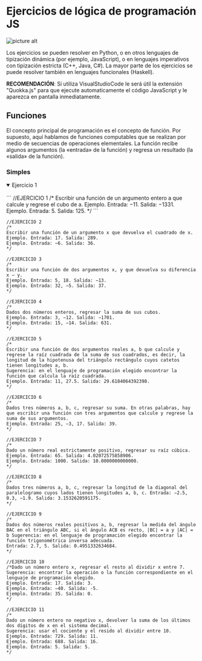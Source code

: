 
# Ejercicios de lógica de programación JS

![picture alt](https://encrypted-tbn0.gstatic.com/images?q=tbn:ANd9GcTg2Fy-vRSgOhWBWoMvVsmTrko9BVfNrhckcFowdlfJXA&s "JavaScript")

Los ejercicios se pueden resolver en Python, o en otros lenguajes de tipización dinámica (por ejemplo, JavaScript), o en lenguajes imperativos con tipización estricta (C++, Java, C#). La mayor parte de los ejercicios se puede resolver también en lenguajes funcionales (Haskell).

**RECOMENDACIÓN**: Si utiliza VisualStudioCode le será útil la extensión "Quokka.js" para que ejecute automaticamente el código JavaScript y le aparezca en pantalla inmediatamente.

## Funciones
El concepto principal de programación es el concepto de función. Por supuesto, aquí hablamos de funciones computables que se realizan por medio de secuencias de operaciones elementales. La función recibe algunos argumentos (la «entrada» de la función) y regresa un resultado (la «salida» de la función).

### Simples
<details open>
<summary>Ejercicio 1</summary>
<br>
```
//EJERCICIO 1
/*
Escribir una función de un argumento entero a que calcule y regrese el cubo de a.
Ejemplo. Entrada: −11. Salida: −1331.
Ejemplo. Entrada: 5. Salida: 125.
*/
```
</details>

```
//EJERCICIO 2
/*
Escribir una función de un argumento x que devuelva el cuadrado de x.
Ejemplo. Entrada: 17. Salida: 289.
Ejemplo. Entrada: −6. Salida: 36.
*/
```
```
//EJERCICIO 3
/*
Escribir una función de dos argumentos x, y que devuelva su diferencia x − y.
Ejemplo. Entrada: 5, 18. Salida: −13.
Ejemplo. Entrada: 32, −5. Salida: 37.
*/
```
```
//EJERCICIO 4
/*
Dados dos números enteros, regresar la suma de sus cubos.
Ejemplo. Entrada: 3, −12. Salida: −1701.
Ejemplo. Entrada: 15, −14. Salida: 631.
*/
```
```
//EJERCICIO 5
/*
Escribir una función de dos argumentos reales a, b que calcule y regrese la raíz cuadrada de la suma de sus cuadrados, es decir, la longitud de la hipotenusa del triángulo rectángulo cuyos catetos tienen longitudes a, b. 
Sugerencia: en el lenguaje de programación elegido encontrar la función que calcula la raíz cuadrada.
Ejemplo. Entrada: 11, 27.5. Salida: 29.6184064392398.
*/
```
```
//EJERCICIO 6
/*
Dados tres números a, b, c, regresar su suma. En otras palabras, hay que escribir una función con tres argumentos que calcule y regrese la suma de sus argumentos.
Ejemplo. Entrada: 25, −3, 17. Salida: 39.
*/
```
```
//EJERCICIO 7
/*
Dado un número real estrictamente positivo, regresar su raíz cúbica.
Ejemplo. Entrada: 65. Salida: 4.02072575858906.
Ejemplo. Entrada: 1000. Salida: 10.0000000000000.
*/
```
```
//EJERCICIO 8
/*
Dados tres números a, b, c, regresar la longitud de la diagonal del paralelogramo cuyos lados tienen longitudes a, b, c. Entrada: −2.5, 0.3, −1.9. Salida: 3.1532620591175.
*/
```
```
//EJERCICIO 9
/*
Dados dos números reales positivos a, b, regresar la medida del ángulo BAC en el triángulo ABC, si el ángulo ACB es recto, |BC| = a y |AC| = b Sugerencia: en el lenguaje de programación elegido encontrar la función trigonométrica inversa adecuada.
Entrada: 2.7, 5. Salida: 0.4951332634684.
*/
```
```
//EJERCICIO 10
/*Dado un número entero x, regresar el resto al dividir x entre 7.
Sugerencia: encontrar la operación o la función correspondiente en el lenguaje de programación elegido.
Ejemplo. Entrada: 17. Salida: 3.
Ejemplo. Entrada: −40. Salida: -5.
Ejemplo. Entrada: 35. Salida: 0.
*/
```
```
//EJERCICIO 11
/*
Dado un número entero no negativo x, devolver la suma de los últimos dos dígitos de x en el sistema decimal.
Sugerencia: usar el cociente y el resido al dividir entre 10.
Ejemplo. Entrada: 729. Salida: 11.
Ejemplo. Entrada: 688. Salida: 16.
Ejemplo. Entrada: 5. Salida: 5.
*/
```